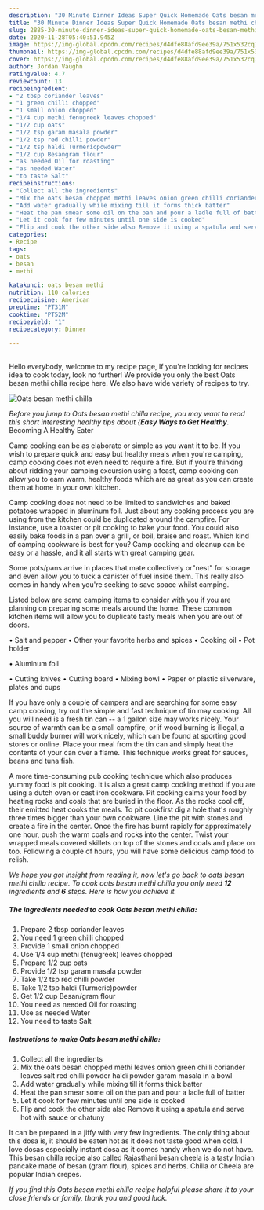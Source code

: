 ```yaml
---
description: "30 Minute Dinner Ideas Super Quick Homemade Oats besan methi chilla"
title: "30 Minute Dinner Ideas Super Quick Homemade Oats besan methi chilla"
slug: 2885-30-minute-dinner-ideas-super-quick-homemade-oats-besan-methi-chilla
date: 2020-11-28T05:40:51.945Z
image: https://img-global.cpcdn.com/recipes/d4dfe88afd9ee39a/751x532cq70/oats-besan-methi-chilla-recipe-main-photo.jpg
thumbnail: https://img-global.cpcdn.com/recipes/d4dfe88afd9ee39a/751x532cq70/oats-besan-methi-chilla-recipe-main-photo.jpg
cover: https://img-global.cpcdn.com/recipes/d4dfe88afd9ee39a/751x532cq70/oats-besan-methi-chilla-recipe-main-photo.jpg
author: Jordan Vaughn
ratingvalue: 4.7
reviewcount: 13
recipeingredient:
- "2 tbsp coriander leaves"
- "1 green chilli chopped"
- "1 small onion chopped"
- "1/4 cup methi fenugreek leaves chopped"
- "1/2 cup oats"
- "1/2 tsp garam masala powder"
- "1/2 tsp red chilli powder"
- "1/2 tsp haldi Turmericpowder"
- "1/2 cup Besangram flour"
- "as needed Oil for roasting"
- "as needed Water"
- "to taste Salt"
recipeinstructions:
- "Collect all the ingredients"
- "Mix the oats besan chopped methi leaves onion green chilli coriander leaves salt red chilli powder haldi powder garam masala in a bowl"
- "Add water gradually while mixing till it forms thick batter"
- "Heat the pan smear some oil on the pan and pour a ladle full of batter"
- "Let it cook for few minutes until one side is cooked"
- "Flip and cook the other side also Remove it using a spatula and serve hot with sauce or chatuny"
categories:
- Recipe
tags:
- oats
- besan
- methi

katakunci: oats besan methi 
nutrition: 110 calories
recipecuisine: American
preptime: "PT31M"
cooktime: "PT52M"
recipeyield: "1"
recipecategory: Dinner

---
```

<br>
Hello everybody, welcome to my recipe page, If you're looking for recipes idea to cook today, look no further! We provide you only the best Oats besan methi chilla recipe here. We also have wide variety of recipes to try.
<br>


![Oats besan methi chilla](https://img-global.cpcdn.com/recipes/d4dfe88afd9ee39a/751x532cq70/oats-besan-methi-chilla-recipe-main-photo.jpg)

<i>Before you jump to Oats besan methi chilla recipe, you may want to read this short interesting healthy tips about {<strong>Easy Ways to Get Healthy</strong>.</i>
Becoming A Healthy Eater

    
Camp cooking can be as elaborate or simple as you want it to be. If you wish to prepare quick and easy but healthy meals when you're camping, camp cooking does not even need to require a fire. But if you're thinking about ridding your camping excursion using a feast, camp cooking can allow you to earn warm, healthy foods which are as great as you can create them at home in your own kitchen.

Camp cooking does not need to be limited to sandwiches and baked potatoes wrapped in aluminum foil.  Just about any cooking process you are using from the kitchen could be duplicated around the campfire. For instance, use a toaster or pit cooking to bake your food. You could also easily bake foods in a pan over a grill, or boil, braise and roast. Which kind of camping cookware is best for you? Camp cooking and cleanup can be easy or a hassle, and it all starts with great camping gear.

Some pots/pans arrive in places that mate collectively or"nest" for storage and even allow you to tuck a canister of fuel inside them. This really also comes in handy when you're seeking to save space whilst camping.

Listed below are some camping items to consider with you if you are planning on preparing some meals around the home. These common kitchen items will allow you to duplicate tasty meals when you are out of doors.

• Salt and pepper
• Other your favorite herbs and spices
• Cooking oil
• Pot holder

• Aluminum foil

• Cutting knives
• Cutting board
• Mixing bowl
• Paper or plastic silverware, plates and cups

If you have only a couple of campers and are searching for some easy camp cooking, try out the simple and fast technique of tin may cooking. All you will need is a fresh tin can -- a 1 gallon size may works nicely. Your source of warmth can be a small campfire, or if wood burning is illegal, a small buddy burner will work nicely, which can be found at sporting good stores or online. Place your meal from the tin can and simply heat the contents of your can over a flame.  This technique works great for sauces, beans and tuna fish.

A more time-consuming pub cooking technique which also produces yummy food is pit cooking.  It is also a great camp cooking method if you are using a dutch oven or cast iron cookware. Pit cooking calms your food by heating rocks and coals that are buried in the floor. As the rocks cool off, their emitted heat cooks the meals. To pit cookfirst dig a hole that's roughly three times bigger than your own cookware. Line the pit with stones and create a fire in the center. Once the fire has burnt rapidly for approximately one hour, push the warm coals and rocks into the center. Twist your wrapped meals covered skillets on top of the stones and coals and place on top. Following a couple of hours, you will have some delicious camp food to relish.


<i>We hope you got insight from reading it, now let's go back to oats besan methi chilla recipe. To cook oats besan methi chilla you only need <strong>12</strong> ingredients and <strong>6</strong> steps. Here is how you achieve it.
</i>

##### The ingredients needed to cook Oats besan methi chilla:

1. Prepare 2 tbsp coriander leaves
1. You need 1 green chilli chopped
1. Provide 1 small onion chopped
1. Use 1/4 cup methi (fenugreek) leaves chopped
1. Prepare 1/2 cup oats
1. Provide 1/2 tsp garam masala powder
1. Take 1/2 tsp red chilli powder
1. Take 1/2 tsp haldi (Turmeric)powder
1. Get 1/2 cup Besan/gram flour
1. You need as needed Oil for roasting
1. Use as needed Water
1. You need to taste Salt


##### Instructions to make Oats besan methi chilla:

1. Collect all the ingredients
1. Mix the oats besan chopped methi leaves onion green chilli coriander leaves salt red chilli powder haldi powder garam masala in a bowl
1. Add water gradually while mixing till it forms thick batter
1. Heat the pan smear some oil on the pan and pour a ladle full of batter
1. Let it cook for few minutes until one side is cooked
1. Flip and cook the other side also Remove it using a spatula and serve hot with sauce or chatuny


It can be prepared in a jiffy with very few ingredients. The only thing about this dosa is, it should be eaten hot as it does not taste good when cold. I love dosas especially instant dosa as it comes handy when we do not have. This besan chilla recipe also called Rajasthani besan cheela is a tasty Indian pancake made of besan (gram flour), spices and herbs. Chilla or Cheela are popular Indian crepes. 

<i>If you find this Oats besan methi chilla recipe helpful please share it to your close friends or family, thank you and good luck.</i>
